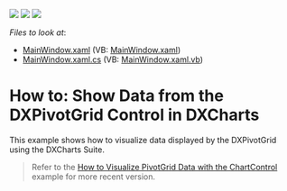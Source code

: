 <!-- default badges list -->
![](https://img.shields.io/endpoint?url=https://codecentral.devexpress.com/api/v1/VersionRange/128578952/21.1.5%2B)
[![](https://img.shields.io/badge/Open_in_DevExpress_Support_Center-FF7200?style=flat-square&logo=DevExpress&logoColor=white)](https://supportcenter.devexpress.com/ticket/details/E2140)
[![](https://img.shields.io/badge/📖_How_to_use_DevExpress_Examples-e9f6fc?style=flat-square)](https://docs.devexpress.com/GeneralInformation/403183)
<!-- default badges end -->
<!-- default file list -->
*Files to look at*:

* [MainWindow.xaml](./CS/ShowDatafromtheDXPivotGridControlinDXCharts/MainWindow.xaml) (VB: [MainWindow.xaml](./VB/ShowDatafromtheDXPivotGridControlinDXCharts/MainWindow.xaml))
* [MainWindow.xaml.cs](./CS/ShowDatafromtheDXPivotGridControlinDXCharts/MainWindow.xaml.cs) (VB: [MainWindow.xaml.vb](./VB/ShowDatafromtheDXPivotGridControlinDXCharts/MainWindow.xaml.vb))
<!-- default file list end -->
# How to: Show Data from the DXPivotGrid Control in DXCharts


<p>This example shows how to visualize data displayed by the DXPivotGrid using the DXCharts Suite.</p>

> Refer to the [How to Visualize PivotGrid Data with the ChartControl](https://github.com/DevExpress-Examples/how-to-visualize-pivot-grid-data-via-the-dxcharts-suite-e2913) example for more recent version.


